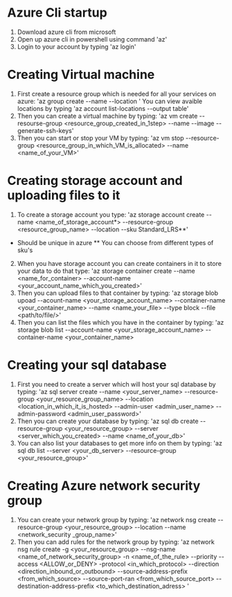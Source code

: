 # Azure Cli startup

1. Download azure cli from microsoft
2. Open up azure cli in powershell using command 'az'
3. Login to your account by typing 'az login'

# Creating Virtual machine

1. First create a resource group which is needed for all your services on azure:
'az group create --name <yourgroupname> --location <location>'
You can view avaible locations by typing 'az account list-locations --output table'
2. Then you can create a virtual machine by typing:
'az vm create --resourse-group <resource_group_created_in_1step> --name <nameofVM> --image <yourprefferedimage> --generate-ssh-keys'
3. Then you can start or stop your VM by typing: 
'az vm stop --resource-group <resource_group_in_which_VM_is_allocated> --name <name_of_your_VM>'

# Creating storage account and uploading files to it
1. To create a storage account you type:
'az storage account create --name <name_of_storage_account*> --resource-group <resource_group_name> --location <location> --sku Standard_LRS**'
* Should be unique in azure
** You can choose from different types of sku's
2. When you have storage account you can create containers in it to store your data to do that type:
'az storage container create --name <name_for_container> --account-name <your_account_name_which_you_created>'
3. Then you can upload files to that container by typing:
'az storage blob upoad --acount-name <your_storage_account_name> --container-name <your_container_name> --name <name_your_file> --type block --file <path/to/file/>'
4. Then you can list the files which you have in the container by typing:
'az storage blob list --account-name <your_storage_account_name> --container-name <your_container_name>

# Creating your sql database
1. First you need to create a server which will host your sql database by typing:
'az sql server create --name <your_server_name> --resource-group <your_resource_group_name> --location <location_in_which_it_is_hosted> --admin-user <admin_user_name> --admin-password <admin_user_password>'
2. Then you can create your database by typing:
'az sql db create --resource-group <your_resource_group> --server <server_which_you_created> --name <name_of_your_db>'
3. You can also list your databases to get more info on them by typing:
'az sql db list --server <your_db_server> --resource-group <your_resource_group>'

# Creating Azure network security group
1. You can create your network group by typing:
'az network nsg create --resource-group <your_resource_group> --location <location> --name <network_security _group_name>'
2. Then you can add rules for the network group by typing:
'az network nsg rule create -g <your_resource_group> --nsg-name <name_of_network_security_group> -n <name_of_the_rule> --priority <priority of the rule> --access <ALLOW_or_DENY> -protocol <in_which_protocol> --direction <direction_inbound_or_outbound> --source-address-prefix <from_which_source> --source-port-ran <from_which_source_port> --destination-address-prefix <to_which_destination_adress> '
